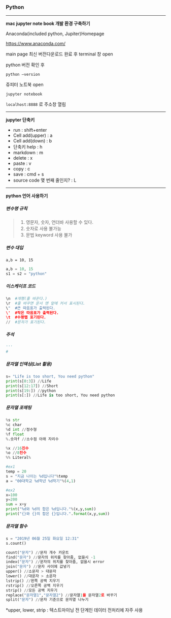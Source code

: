 ### Python

----

**mac jupyter note book 개발 환경 구축하기**



Anaconda(included python, Jupiter)Homepage

https://www.anaconda.com/

main page 최신 버전다운로드 완료 후 terminal 창 open



python 버전 확인 후 

`python —version`

쥬피터 노트북 open

`jupyter notebook`



`localhost:8888` 로 주소창 열림

---

**jupyter 단축키**

- run : shift+enter
- Cell add(upper) : a
- Cell add(down) : b
- 단축키 help : h
- markdown : m
- delete : x
- paste : v
- copy : c
- save : cmd + s
- source code 몇 번째 줄인지? : L



----

**python 언어 사용하기**



##### 변수명 규칙

> 1. 영문자, 숫자, 언더바 사용할 수 있다.
> 2. 숫자로 사용 불가능
> 3. 문법 keyword 사용 불가



##### 변수 대입

`a,b = 10, 15`

```python
a,b = 10, 15
s1 = s2 = "python"
```



##### 이스케이프 코드

```python
\n	#개행(줄 바꾼다.)
\r	#줄 바꾸면 문서 맨 앞에 커서 표시된다.
\"	#큰 따음표가 출력된다.
\'	#작은 따음표가 출력된다.
\t	#수평탭 표기된다.
//	#문자가 표기된다.
```



##### 주석

```python
'''
#
```



##### 문자열 인덱싱(List 활용)

```python
s= "Life is too short, You need python"
print(s[0:3]) //Life
print(s[12:17]) //Short
print(s[19:]) //python
print(s[:]) //Life is too short, You need python
```



##### 문자열 포매팅

```python
%s str
%c char
%d int //정수형
%f float
%.숫자f //소수점 아래 자리수

%x //16진수
%o //8진수
%% Literal%

#ex1
temp = 20
s = "지금 나이는 %d입니다"%temp
a = "00대학교 %d학년 %d학기"%(4,1)

#ex2
x=100
y=200
sum = x+y
print("%d와 %d의 합은 %d입니다."%(x,y,sum))
print("{}와 {}의 합은 {}입니다.".format(x,y,sum))

```



##### 문자열 함수

```python
s = "2019년 06월 25일 화요일 12:31"
s.count()

count("문자") //문자 개수 카운트
find("문자") //문자의 위치를 찾아줌, 없을시 -1
index("문자") //문자의 위치를 찾아줌, 없을시 error
join("문자") //문자 사이에 값넣기
upper() //소문자 > 대문자
lower() //대문자 > 소문자
lstrip() //왼쪽 공백 지우기
rstrip() //오른쪽 공백 지우기
strip() //모든 공백 지우기
replace("문자열1","문자열2") //문자열1을 문자열2로 바꾸기
split("문자") //문자 기준으로 문자열 나누기

```


*upper, lower, strip : 텍스트마이닝 전 단계인 데이터 전처리에 자주 사용
